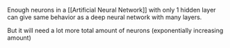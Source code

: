 Enough neurons in a [[Artificial Neural Network]] with only 1 hidden layer can give same behavior as a deep neural network with many layers.

But it will need a lot more total amount of neurons (exponentially increasing amount)